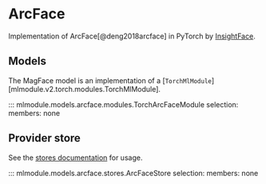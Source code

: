 # ArcFace

Implementation of ArcFace[@deng2018arcface]
in PyTorch by [InsightFace](https://github.com/TreB1eN/InsightFace_Pytorch).

## Models

The MagFace model is an implementation of a [`TorchMlModule`][mlmodule.v2.torch.modules.TorchMlModule].

::: mlmodule.models.arcface.modules.TorchArcFaceModule
    selection:
        members: none

## Provider store

See the [stores documentation](../references/stores.md) for usage.

::: mlmodule.models.arcface.stores.ArcFaceStore
    selection:
        members: none
